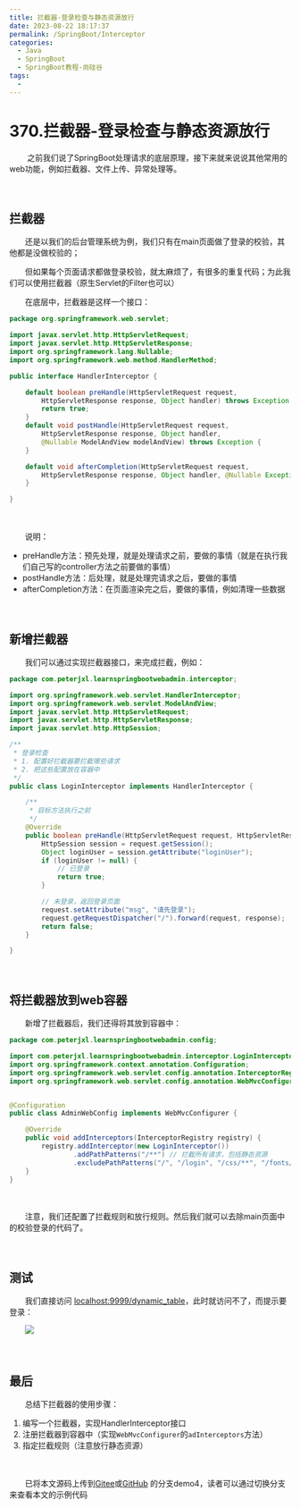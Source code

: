 ```yaml
---
title: 拦截器-登录检查与静态资源放行
date: 2023-08-22 18:17:37
permalink: /SpringBoot/Interceptor
categories:
  - Java
  - SpringBoot
  - SpringBoot教程-尚硅谷
tags:
  - 
---
```

# 370.拦截器-登录检查与静态资源放行

　　 之前我们说了SpringBoot处理请求的底层原理，接下来就来说说其他常用的web功能，例如拦截器、文件上传、异常处理等。
<!-- more -->
　　‍

## 拦截器

　　还是以我们的后台管理系统为例，我们只有在main页面做了登录的校验，其他都是没做校验的；

　　但如果每个页面请求都做登录校验，就太麻烦了，有很多的重复代码；为此我们可以使用拦截器（原生Servlet的Filter也可以）

　　在底层中，拦截器是这样一个接口：

```java
package org.springframework.web.servlet;

import javax.servlet.http.HttpServletRequest;
import javax.servlet.http.HttpServletResponse;
import org.springframework.lang.Nullable;
import org.springframework.web.method.HandlerMethod;

public interface HandlerInterceptor {

    default boolean preHandle(HttpServletRequest request, 
        HttpServletResponse response, Object handler) throws Exception {
        return true;
    }
    default void postHandle(HttpServletRequest request, 
        HttpServletResponse response, Object handler,
        @Nullable ModelAndView modelAndView) throws Exception {
    }

    default void afterCompletion(HttpServletRequest request, 
        HttpServletResponse response, Object handler, @Nullable Exception ex) throws Exception {
    }

}
```

　　‍

　　说明：

* preHandle方法：预先处理，就是处理请求之前，要做的事情（就是在执行我们自己写的controller方法之前要做的事情）
* postHandle方法：后处理，就是处理完请求之后，要做的事情
* afterCompletion方法：在页面渲染完之后，要做的事情，例如清理一些数据

　　‍

## 新增拦截器

　　我们可以通过实现拦截器接口，来完成拦截，例如：

```java
package com.peterjxl.learnspringbootwebadmin.interceptor;

import org.springframework.web.servlet.HandlerInterceptor;
import org.springframework.web.servlet.ModelAndView;
import javax.servlet.http.HttpServletRequest;
import javax.servlet.http.HttpServletResponse;
import javax.servlet.http.HttpSession;

/**
 * 登录检查
 * 1. 配置好拦截器要拦截哪些请求
 * 2. 把这些配置放在容器中
 */
public class LoginInterceptor implements HandlerInterceptor {

    /**
     * 目标方法执行之前
     */
    @Override
    public boolean preHandle(HttpServletRequest request, HttpServletResponse response, Object handler) throws Exception {
        HttpSession session = request.getSession();
        Object loginUser = session.getAttribute("loginUser");
        if (loginUser != null) {
            // 已登录
            return true;
        }

        // 未登录，返回登录页面
        request.setAttribute("msg", "请先登录");
        request.getRequestDispatcher("/").forward(request, response);
        return false;
    }

}
```

　　‍

## 将拦截器放到web容器

　　新增了拦截器后，我们还得将其放到容器中：

```java
package com.peterjxl.learnspringbootwebadmin.config;

import com.peterjxl.learnspringbootwebadmin.interceptor.LoginInterceptor;
import org.springframework.context.annotation.Configuration;
import org.springframework.web.servlet.config.annotation.InterceptorRegistry;
import org.springframework.web.servlet.config.annotation.WebMvcConfigurer;


@Configuration
public class AdminWebConfig implements WebMvcConfigurer {

    @Override
    public void addInterceptors(InterceptorRegistry registry) {
        registry.addInterceptor(new LoginInterceptor())
                .addPathPatterns("/**") // 拦截所有请求，包括静态资源
                .excludePathPatterns("/", "/login", "/css/**", "/fonts/**", "/images/**", "/js/**");
    }
}

```

　　‍

　　注意，我们还配置了拦截规则和放行规则。然后我们就可以去除main页面中的校验登录的代码了。

　　‍

## 测试

　　我们直接访问 [localhost:9999/dynamic_table](http://localhost:9999/dynamic_table)，此时就访问不了，而提示要登录：

　　![](https://image.peterjxl.com/blog/image-20230728163140-942qi8z.png)

　　‍

## 最后

　　总结下拦截器的使用步骤：

1. 编写一个拦截器，实现HandlerInterceptor接口
2. 注册拦截器到容器中（实现`WebMvcConfigurer`的`adInterceptors`方法）
3. 指定拦截规则（注意放行静态资源）

　　‍

　　已将本文源码上传到[Gitee](https://gitee.com/peterjxl/LearnSpringBoot-Web-Admin)或[GitHub](https://github.com/Peter-JXL/LearnSpringBoot-Web-Admin) 的分支demo4，读者可以通过切换分支来查看本文的示例代码
